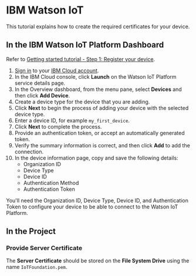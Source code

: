 # IBM Watson IoT

This tutorial explains how to create the required certificates for your device.

## In the IBM Watson IoT Platform Dashboard

Refer to [Getting started tutorial - Step 1: Register your device](https://console.bluemix.net/docs/services/IoT/getting-started.html#getting-started-with-iotp).

1.  [Sign in](https://console.bluemix.net/login) to your [IBM Cloud account](https://console.bluemix.net/registration/).
2.  In the IBM Cloud console, click **Launch** on the Watson IoT Platform service details page.
3.  In the Overview dashboard, from the menu pane, select **Devices** and then click **Add Device**.
4.  Create a device type for the device that you are adding.
5.  Click **Next** to begin the process of adding your device with the selected device type.
6.  Enter a device ID, for example `my_first_device`.
7.  Click **Next** to complete the process.
8.  Provide an authentication token, or accept an automatically generated token.
9.  Verify the summary information is correct, and then click **Add** to add the connection. 
10. In the device information page, copy and save the following details:
    - Organization ID
    - Device Type
    - Device ID
    - Authentication Method
    - Authentication Token

You'll need the Organization ID, Device Type, Device ID, and Authentication Token to configure your device to be able to connect to the Watson IoT Platform.

## In the Project

### Provide Server Certificate

The **Server Certificate** should be stored on the **File System Drive** using the name `IoTFoundation.pem`.